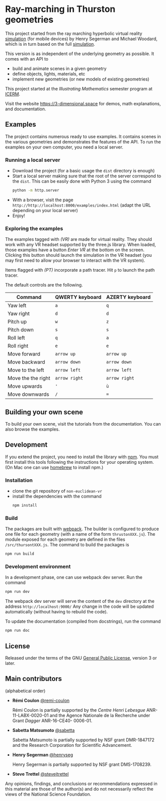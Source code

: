 # Ray-marching in Thurston geometries

This project started from the ray marching hyperbolic virtual
reality [simulation](https://github.com/mtwoodard/hypVR-Ray_m) (for mobile devices) by Henry Segerman and Michael
Woodard,
which is in turn based on the full [simulation](https://github.com/mtwoodard/hypVR-Ray).

This version is as independent of the underlying geometry as possible.
It comes with an API to

- build and animate scenes in a given geometry
- define objects, lights, materials, etc
- implement new geometries (or new models of existing geometries)

This project started at the *Illustrating Mathematics* semester program at [ICERM](https://icerm.brown.edu).

Visit the website https://3-dimensional.space for demos, math explanations, and documentation.

## Examples

The project contains numerous ready to use examples.
It contains scenes in the various geometries and demonstrates the features of the API.
To run the examples on your own computer, you need a local server.

### Running a local server

- Download the project (for a basic usage the `dist` directory is enough)
- Start a local server making sure that the root of the server correspond to the `dist`.
  This can be easily done with Python 3 using the command
  ```zsh
  python -m http.server
  ``` 
- With a browser, visit the page `http://http://localhost:8000/examples/index.html`
  (adapt the URL depending on your local server)
- Enjoy!

### Exploring the examples

The examples tagged with *(VR)* are made for virtual reality. They should work with any VR headset supported by the
three.js library.
When loaded, those examples have a button *Enter VR* at the bottom on the screen.
Clicking this button should launch the simulation in the VR headset (you may first need to allow your browser to
interact with the VR system).

Items flagged with *(PT)* incorporate a path tracer. Hit `p` to launch the path tracer.

The default controls are the following.

| Command            | QWERTY keyboard | AZERTY keyboard |
|--------------------|-----------------|-----------------|
| Yaw left           | `a`             | `q`             |
| Yaw right          | `d`             | `d`             |
| Pitch up           | `w`             | `z`             |
| Pitch down         | `s`             | `s`             |
| Roll left          | `q`             | `a`             |
| Roll right         | `e`             | `e`             |
| Move forward       | `arrow up`      | `arrow up`      |
| Move backward      | `arrow down`    | `arrow down`    |
| Move to the left   | `arrow left`    | `arrow left`    |
| Move the the right | `arrow right`   | `arrow right`   |
| Move upwards       | `'`             | `ù`             |
| Move downwards     | `/`             | `=`             |

## Building your own scene

To build your own scene, visit the tutorials from the documentation.
You can also browse the examples.

## Development

If you extend the project, you need to install the library with [npm](https://www.npmjs.com/).
You must first install this tools following the instructions for your operating system.
(On Mac one can use [homebrew](https://brew.sh/) to install npm.)

### Installation

- clone the git repository of `non-euclidean-vr`
- install the dependencies with the command
  ```zsh
  npm install
  ```

### Build

The packages are built with [webpack](https://webpack.js.org/).
The builder is configured to produce one file for each geometry (with a name of the form `thrustonXXX.js`).
The module exposed for each geometry are defined in the files `/src/thursontXXX.js`.
The command to build the packages is

```zsh
npm run build
```

### Development environment

In a development phase, one can use webpack dev server.
Run the command

```zsh
npm run dev
```

The webpack dev server will serve the content of the `dev` directory at the address  `http://localhost:9000/`
Any change in the code will be updated automatically (without having to rebuild the code).

To update the documentation (compiled from docstrings), run the command

```zsh
npm run doc
```

## License

Released under the terms of the GNU [General Public License](https://www.gnu.org/licenses/gpl-3.0.en.html), version 3 or
later.

## Main contributors

(alphabetical order)

- **Rémi Coulon** [@remi-coulon](https://github.com/remi-coulon)

  Rémi Coulon is partially supported by the *Centre Henri Lebesgue* ANR-11-LABX-0020-01
  and the Agence Nationale de la Recherche under Grant *Dagger* ANR-16-CE40- 0006-01.
- **Sabetta Matsumoto** [@sabetta](https://github.com/sabetta)

  Sabetta Matsumoto is partially supported by NSF grant DMR-1847172 and the Research Corporation for Scientific
  Advancement.

- **Henry Segerman** [@henryseg](https://github.com/henryseg)

  Henry Segerman is partially supported by NSF grant DMS-1708239.

- **Steve Trettel** [@stevejtrettel](https://github.com/stevejtrettel)

Any opinions, findings, and conclusions or recommendations expressed in this material are those of the author(s) and do
not necessarily reflect the views of the National Science Foundation.
